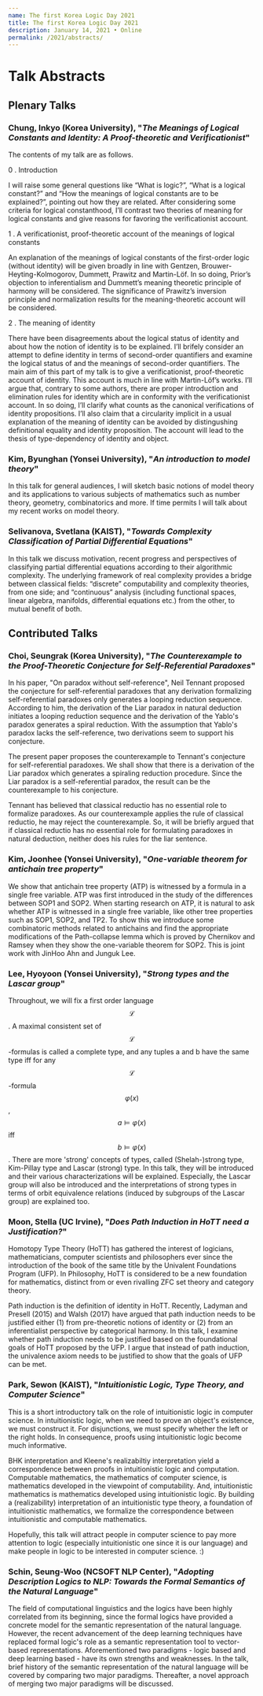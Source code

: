 ```yaml
---
name: The first Korea Logic Day 2021
title: The first Korea Logic Day 2021
description: January 14, 2021 • Online
permalink: /2021/abstracts/
---
```


# Talk Abstracts

## Plenary Talks

<p id="abstract-Chung-Inkyo"></p>

### Chung, Inkyo (Korea University), "_The Meanings of Logical Constants and Identity: A Proof-theoretic and Verificationist_"

The contents of my talk are as follows.

0 . Introduction

I will raise some general questions like “What is logic?”, “What is a logical constant?” and “How the meanings of logical constants are to be explained?”, pointing out how they are related. After considering some criteria for logical constanthood, I’ll contrast two theories of meaning for logical constants and give reasons for favoring the verificationist account.

1 . A verificationist, proof-theoretic account of the meanings of logical constants

An explanation of the meanings of logical constants of the first-order logic (without identity) will be given broadly in line with Gentzen, Brouwer-Heyting-Kolmogorov, Dummett, Prawitz and Martin-Löf. In so doing, Prior’s objection to inferentialism and Dummett’s meaning theoretic principle of harmony will be considered. The significance of Prawitz’s inversion principle and normalization results for the meaning-theoretic account will be considered.

2 . The meaning of identity

There have been disagreements about the logical status of identity and about how the notion of identity is to be explained. I’ll brifely consider an attempt to define identity in terms of second-order quantifiers and examine the logical status of and the meanings of second-order quantifiers. The main aim of this part of my talk is to give a verificationist, proof-theoretic account of identity. This account is much in line with Martin-Löf’s works. I’ll argue that, contrary to some authors, there are proper introduction and elimination rules for identity which are in conformity with the verificationist account. In so doing, I’ll clarify what counts as the canonical verifications of identity propositions. I’ll also claim that a circularity implicit in a usual explanation of the meaning of identity can be avoided by distingushing definitional equality and identity proposition. The account will lead to the thesis of type-dependency of identity and object.


<p id="abstract-Kim-Byunghan"></p>

### Kim, Byunghan (Yonsei University), "_An introduction to model theory_"

In this talk for general audiences, I will sketch basic notions of model theory and its applications to various subjects of mathematics such as number theory, geometry, combinatorics and more. If time permits I will talk about my recent works on model theory.

<p id="abstract-Selivanova-Svetlana"></p>

### Selivanova, Svetlana (KAIST), "_Towards Complexity Classification of Partial Differential Equations_"

In this talk we discuss motivation, recent progress and perspectives of classifying partial differential equations according to their algorithmic complexity. The underlying framework of real complexity provides a bridge between classical fields: “discrete” computability and complexity theories, from one side; and “continuous” analysis (including functional spaces, linear algebra, manifolds, differential equations etc.) from the other, to mutual benefit of both.

## Contributed Talks

<p id="abstract-Choi-Seungrak"></p>

### Choi, Seungrak (Korea University), "_The Counterexample to the Proof-Theoretic Conjecture for Self-Referential Paradoxes_"

In his paper, "On paradox without self-reference", Neil Tennant proposed the conjecture for self-referential paradoxes that any derivation formalizing self-referential paradoxes only generates a looping reduction sequence. According to him, the derivation of the Liar paradox in natural deduction initiates a looping reduction sequence and the derivation of the Yablo's paradox generates a spiral reduction. With the assumption that Yablo's paradox lacks the self-reference, two derivations seem to support his conjecture. 

The present paper proposes the counterexample to Tennant's conjecture for self-referential paradoxes. We shall show that there is a derivation of the Liar paradox which generates a spiraling reduction procedure. Since the Liar paradox is a self-referential paradox, the result can be the counterexample to his conjecture. 

Tennant has believed that classical reductio has no essential role to formalize paradoxes. As our counterexample applies the rule of classical reductio, he may reject the counterexample. So, it will be briefly argued that if classical reductio has no essential role for formulating paradoxes in natural deduction, neither does his rules for the liar sentence.

<p id="abstract-Kim-Joonhee"></p>

### Kim, Joonhee (Yonsei University), "_One-variable theorem for antichain tree property_"

We show that antichain tree property (ATP) is witnessed by a formula in a single free variable. ATP was first introduced in the study of the differences between SOP1 and SOP2. When starting research on ATP, it is natural to ask whether ATP is witnessed in a single free variable, like other tree properties such as SOP1, SOP2, and TP2. To show this we introduce some combinatoric methods related to antichains and find the appropriate modifications of the Path-collapse lemma which is proved by Chernikov and Ramsey when they show the one-variable theorem for SOP2. This is joint work with JinHoo Ahn and Junguk Lee.   

<p id="abstract-Lee-Hyoyoon"></p>

### Lee, Hyoyoon (Yonsei University), "_Strong types and the Lascar group_"

Throughout, we will fix a first order language $$\mathcal{L}$$. A maximal consistent set of $$\mathcal{L}$$-formulas is called a complete type, and any tuples a and b have the same type iff for any $$\mathcal{L}$$-formula $$\varphi(x)$$, $$a \models \varphi(x)$$ iff $$b \models \varphi(x)$$. There are more 'strong' concepts of types, called (Shelah-)strong type, Kim-Pillay type and Lascar (strong) type. In this talk, they will be introduced and their various characterizations will be explained. Especially, the Lascar group will also be introduced and the interpretations of strong types in terms of orbit equivalence relations (induced by subgroups of the Lascar group) are explained too.  


<p id="abstract-Moon-Stella"></p>

### Moon, Stella (UC Irvine), "_Does Path Induction in HoTT need a Justification?_" 

Homotopy Type Theory (HoTT) has gathered the interest of logicians, mathematicians, computer scientists and philosophers ever since the introduction of the book of the same title by the Univalent Foundations Program (UFP). In Philosophy, HoTT is considered to be a new foundation for mathematics, distinct from or even rivalling ZFC set theory and category theory.

Path induction is the definition of identity in HoTT. Recently, Ladyman and Presell (2015) and Walsh (2017) have argued that path induction needs to be justified either (1) from pre-theoretic notions of identity or (2) from an inferentialist perspective by categorical harmony. In this talk, I examine whether path induction needs to be justified based on the foundational goals of HoTT proposed by the UFP. I argue that instead of path induction, the univalence axiom needs to be justified to show that the goals of UFP can be met.

<p id="abstract-Park-Sewon"></p>

### Park, Sewon (KAIST), "_Intuitionistic Logic, Type Theory, and Computer Science_"

This is a short introductory talk on the role of intuitionistic logic in computer science. In intuitionistic logic, when we need to prove an object's existence, we must construct it. For disjunctions, we must specify whether the left or the right holds. In consequence, proofs using intuitionistic logic become much informative.
 

BHK interpretation and Kleene's realizabiltiy interpretation yield a correspondence between proofs in intuitionistic logic and computation. Computable mathematics, the mathematics of computer science, is mathematics developed in the viewpoint of computability. And, intuitionistic mathematics is mathematics developed using intuitionistic logic. By building a (realizability) interpretation of an intuitionistic type theory, a foundation of intuitionistic mathematics, we formalize the correspondence between intuitionistic and computable mathematics. 

Hopefully, this talk will attract people in computer science to pay more attention to logic (especially intuitionistic one since it is our language) and make people in logic to be interested in computer science. :)


<p id="abstract-Schin-Seung-Woo"></p>

### Schin, Seung-Woo (NCSOFT NLP Center), "_Adopting Description Logics to NLP: Towards the Formal Semantics of the Natural Language_" 

The field of computational linguistics and the logics have been highly correlated from its beginning, since the formal logics have provided a concrete model for the semantic representation of the natural language. However, the recent advancement of the deep learning techniques have replaced formal logic's role as a semantic representation tool to vector-based representations. Aforementioned two paradigms - logic based and deep learning based - have its own strengths and weaknesses. In the talk, brief history of the semantic representation of the natural language will be covered by comparing two major paradigms. Thereafter, a novel approach of merging two major paradigms will be discussed.
